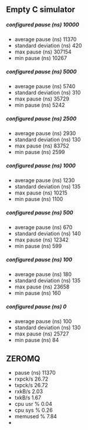 ## Empty C simulator

##### configured pause (ns)   10000
+ average pause (ns)      11370
+ standard deviation (ns) 420
+ max pause (ns)          307154
+ min pause (ns)          10267

##### configured pause (ns)   5000
+ average pause (ns)      5740
+ standard deviation (ns) 310
+ max pause (ns)          35729
+ min pause (ns)          5242

##### configured pause (ns) 2500
+ average pause (ns)        2930
+ standard deviation (ns)   130
+ max pause (ns)            83752
+ min pause (ns)            2599

##### configured pause (ns)   1000
+ average pause (ns)      1230
+ standard deviation (ns) 135
+ max pause (ns)          10215
+ min pause (ns)          1100

##### configured pause (ns)   500
+ average pause (ns)      670
+ standard deviation (ns) 140
+ max pause (ns)          12342
+ min pause (ns)          599

##### configured pause (ns)   100
+ average pause (ns)      180
+ standard deviation (ns) 135
+ max pause (ns)          23658
+ min pause (ns)          160

##### configured pause (ns)   0
+ average pause (ns)      100
+ standard deviation (ns) 130
+ max pause (ns)          25727
+ min pause (ns)          84

## ZEROMQ
+ pause (ns)            11370
+ rxpck/s               26.72
+ txpck/s               26.72
+ rxkB/s                2.03
+ txkB/s                1.67
+ cpu usr %             0.04
+ cpu sys %             0.26
+ memused %             7.84
+ 
